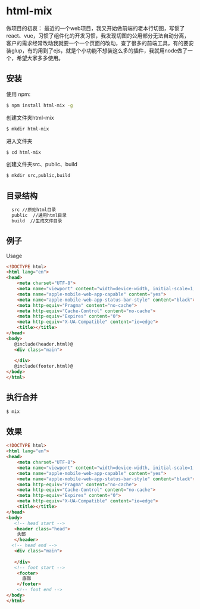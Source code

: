 # html-mix

做项目的初衷：
    最近的一个web项目，我又开始做前端的老本行切图，写惯了react、vue，习惯了组件化的开发习惯，我发现切图的公用部分无法自动分离，客户的需求经常改动我就要一个一个页面的改动，查了很多的前端工具，有的要安装glup，有的用到了ejs，就是个小功能不想装这么多的插件，我就用node做了一个，希望大家多多使用。

## 安装

使用 npm:

```bash
$ npm install html-mix -g
```
创建文件夹html-mix

```bash
$ mkdir html-mix
```
进入文件夹

```bash
$ cd html-mix
```
创建文件夹src、public、build

```bash
$ mkdir src,public,build
```

## 目录结构
```html
  src //原始html目录
  public  //通用html目录
  build  //生成文件目录
```
## 例子

Usage


```html
<!DOCTYPE html>
<html lang="en">
<head>
    <meta charset="UTF-8">
    <meta name="viewport" content="width=device-width, initial-scale=1, maximum-scale=1, minimum-scale=1, user-scalable=no, minimal-ui">
    <meta name="apple-mobile-web-app-capable" content="yes">
    <meta name="apple-mobile-web-app-status-bar-style" content="black">
    <meta http-equiv="Pragma" content="no-cache">
    <meta http-equiv="Cache-Control" content="no-cache">
    <meta http-equiv="Expires" content="0">
    <meta http-equiv="X-UA-Compatible" content="ie=edge">
    <title></title>
</head>
<body>
   @include(header.html)@
   <div class="main">
   
   </div>
   @include(footer.html)@
</body>
</html>
```
## 执行合并

```bash
$ mix
```
## 效果

```html
<!DOCTYPE html>
<html lang="en">
<head>
    <meta charset="UTF-8">
    <meta name="viewport" content="width=device-width, initial-scale=1, maximum-scale=1, minimum-scale=1, user-scalable=no, minimal-ui">
    <meta name="apple-mobile-web-app-capable" content="yes">
    <meta name="apple-mobile-web-app-status-bar-style" content="black">
    <meta http-equiv="Pragma" content="no-cache">
    <meta http-equiv="Cache-Control" content="no-cache">
    <meta http-equiv="Expires" content="0">
    <meta http-equiv="X-UA-Compatible" content="ie=edge">
    <title></title>
</head>
<body>
   <!-- head start -->
   <header class="head">
    头部
   </header>
  <!-- head end -->
   <div class="main">
   
   </div>
   <!-- foot start -->
    <footer>
      底部
    </footer>
    <!-- foot end -->
</body>
</html>
```
